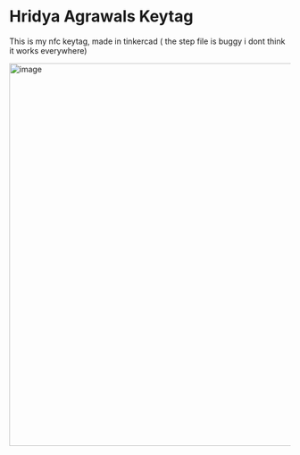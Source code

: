 # Hridya Agrawals Keytag

This is my nfc keytag, made in tinkercad
( the step file is buggy i dont think it works everywhere)

<img width="685" alt="image" src="https://github.com/user-attachments/assets/5ea9c41c-f4b2-4eda-ab44-83270257d57d" />
